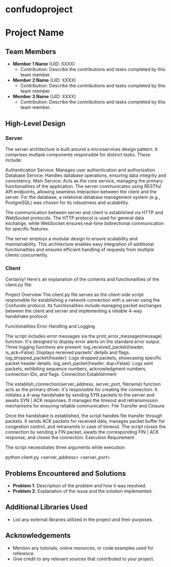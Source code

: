 # confudoproject

# Project Name

## Team Members
- **Member 1 Name** (UID: XXXX)
  - Contribution: Describe the contributions and tasks completed by this team member.
- **Member 2 Name** (UID: XXXX)
  - Contribution: Describe the contributions and tasks completed by this team member.
- **Member 3 Name** (UID: XXXX)
  - Contribution: Describe the contributions and tasks completed by this team member.

## High-Level Design
### Server
The server architecture is built around a microservices design pattern. It comprises multiple components responsible for distinct tasks. These include:

Authentication Service: Manages user authentication and authorization.
Database Service: Handles database operations, ensuring data integrity and consistency.
Main Service: Acts as the core service, managing the primary functionalities of the application.
The server communicates using RESTful API endpoints, allowing seamless interaction between the client and the server. For the database, a relational database management system (e.g., PostgreSQL) was chosen for its robustness and scalability.

The communication between server and client is established via HTTP and WebSocket protocols. The HTTP protocol is used for general data exchange, while WebSocket ensures real-time bidirectional communication for specific features.

The server employs a modular design to ensure scalability and maintainability. This architecture enables easy integration of additional functionalities and ensures efficient handling of requests from multiple clients concurrently.

### Client

Certainly! Here's an explanation of the contents and functionalities of the client.py file:

Project Overview
The client.py file serves as the client-side script responsible for establishing a network connection with a server using the Confundo protocol. Its functionalities include managing packet exchanges between the client and server and implementing a reliable 4-way handshake protocol.

Functionalities
Error Handling and Logging

The script includes error messages via the print_error_message(message) function. It's designed to display error alerts on the standard error output.
Three logging functions are present:
log_received_packet(header, is_ack=False): Displays received packets' details and flags.
log_dropped_packet(header): Logs dropped packets, showcasing specific packet header details.
log_sent_packet(header, dup=False): Logs sent packets, exhibiting sequence numbers, acknowledgment numbers, connection IDs, and flags.
Connection Establishment

The establish_connection(server_address, server_port, filename) function acts as the primary driver. It's responsible for creating the connection.
It initiates a 4-way handshake by sending SYN packets to the server and awaits SYN | ACK responses.
It manages the timeout and retransmission mechanisms for ensuring reliable communication.
File Transfer and Closure

Once the handshake is established, the script handles file transfer through packets.
It sends ACK packets for received data, manages packet buffer for congestion control, and retransmits in case of timeout.
The script closes the connection by sending a FIN packet, awaits the corresponding FIN | ACK response, and closes the connection.
Execution Requirement

The script necessitates three arguments while execution:

python client.py <server_address> <server_port> <filename>

## Problems Encountered and Solutions
- **Problem 1**: Description of the problem and how it was resolved.
- **Problem 2**: Explanation of the issue and the solution implemented.

## Additional Libraries Used
- List any external libraries utilized in the project and their purposes.

## Acknowledgements
- Mention any tutorials, online resources, or code examples used for reference.
- Give credit to any relevant sources that contributed to your project.

